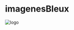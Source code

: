 # imagenesBleux
![logo](https://user-images.githubusercontent.com/62676722/80131751-50f7e780-8560-11ea-8639-c096d00304a2.png)
